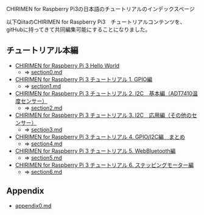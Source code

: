 CHIRIMEN for Raspberry Pi3の日本語のチュートリアルのインデックスページ

以下QiitaのCHIRIMEN for Raspberry Pi3　チュートリアルコンテンツを、gitHubに持ってきて共同編集可能にすることになりました。

## チュートリアル本編

* [CHIRIMEN for Raspberry Pi 3 Hello World](https://qiita.com/tadfmac/items/82817476615fdc7394b3)
  * => [section0.md](section0.md)
* [CHIRIMEN for Raspberry Pi 3 チュートリアル 1. GPIO編](https://qiita.com/tadfmac/items/ebd01cfe46e30de70f3d)
  * => [section1.md](section1.md)
* [CHIRIMEN for Raspberry Pi 3 チュートリアル 2. I2C　基本編（ADT7410温度センサー）](https://qiita.com/tadfmac/items/36d5467f79b6fd3114fb)
  * => [section2.md](section2.md)
* [CHIRIMEN for Raspberry Pi 3 チュートリアル 3. I2C　応用編（その他のセンサー）](https://qiita.com/tadfmac/items/b17d8c6a35b31c495a36)
  * => [section3.md](section3.md)
* [CHIRIMEN for Raspberry Pi 3 チュートリアル 4. GPIO/I2C編　まとめ](https://qiita.com/tadfmac/items/d627f8d2fec3c5f8711b)
  * => [section4.md](section4.md)
* [CHIRIMEN for Raspberry Pi 3 チュートリアル 5. WebBluetooth編](https://qiita.com/g200kg/items/28b3cc8c058bb49673a2)
  * => [section5.md](section5.md)
* [CHIRIMEN for Raspberry Pi 3 チュートリアル 6. ステッピングモーター編](https://qiita.com/g200kg/items/cfb737c07b9b6edced3e)
  * => [section6.md](section6.md)

## Appendix

* [appendix0.md](非同期処理 (async await版))
